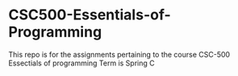 # CSC500-Essentials-of-Programming
This repo is for the assignments pertaining to the course CSC-500 Essectials of programming
Term is Spring C

